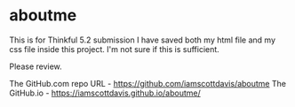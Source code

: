 # aboutme
This is for Thinkful 5.2 submission
I have saved both my html file and my css file inside this project. 
I'm not sure if this is sufficient. 

Please review. 

The GitHub.com repo URL - https://github.com/iamscottdavis/aboutme 
The GitHub.io - https://iamscottdavis.github.io/aboutme/
